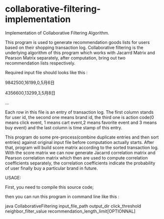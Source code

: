 collaborative-filtering-implementation
======================================
 Implementation of Collaborative Filtering Algorithm.

 This program is used to generate recommendation goods lists for users based on their shopping transaction log.
 Collaborative filtering is the underlying algorithm of this program which works with Jacarrd Matrix and Pearson
 Matrix separately, after computation, bring out two recommendation lists respectively.

 Required input file should looks like this :
 

 9842500,16199,0,5月6日
 
 4356600,13299,3,5月8日
 
 ...

 Each row in this file is an entry of transaction log. The first column stands for user id, the second one means
 brand id, the third one is action code(0 means click event, 1 means cart event,2 means favorite event and 3
 means buy event) and the last column is time stamp of this entry.

 This program do some pre-process(combine duplicate entries and then sort entries) against original input file
 before computation actually starts. After that, program will build score matrix according to the sorted transaction
 log. With the score matrix we can now generate Jacarrd correlation matrix and Pearson correlation matrix which then
 are used to compute correlation coefficients separately, the correlation coefficients indicate the probability of
 user finally buy a particular brand in future.

 USAGE:
 
 First, you need to compile this source code;
 
 then you can run this program in command line like this :
 
 java CollaborativeFiltering input_file_path output_dir click_threshold neighbor_filter_value recommendation_length_limit[OPTIONNAL] 
